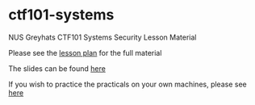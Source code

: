 # ctf101-systems
NUS Greyhats CTF101 Systems Security Lesson Material

Please see the [lesson plan](./lessonplan.md) for the full material

The slides can be found [here](https://docs.google.com/presentation/d/1IWX2f7Tphp4dafckDyQRwINXa_oWDtFuCPRRnP1b-LU/edit?usp=sharing)

If you wish to practice the practicals on your own machines, please see
[here](./instructions.md)

